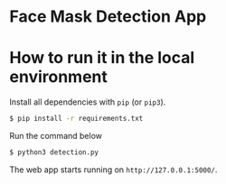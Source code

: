 # Face Mask Detection App

# How to run it in the local environment

Install all dependencies with `pip` (or `pip3`).

```sh
$ pip install -r requirements.txt
```

Run the command below

```sh
$ python3 detection.py
```

The web app starts running on `http://127.0.0.1:5000/`.